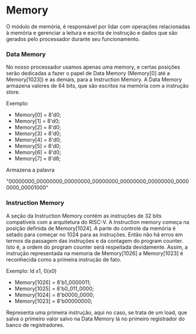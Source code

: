 # Memory
O módulo de memória, é responsável por lidar com operações relacionadas à memória e gerenciar a leitura e escrita de instrução e dados que são gerados pelo processador durante seu funcionamento.

### Data Memory
No nosso processador usamos apenas uma memory, e certas posições serão dedicadas a fazer o papel de Data Memory (Memory[0] até a Memory[1023]) e as demais, para a Instruction Memory. A Data Memory armazena valores de 64 bits, que são escritos na memória com a instrução store.

Exemplo: 
- Memory[0] = 8'd0; 
- Memory[1] = 8'd0; 
- Memory[2] = 8'd0; 
- Memory[3] = 8'd0; 
- Memory[4] = 8'd0; 
- Memory[5] = 8'd0; 
- Memory[6] = 8'd0; 
- Memory[7] = 8'd8;

Armazena a palavra

"00000000_00000000_00000000_00000000_00000000_00000000_00000000_00001000"

### Instruction Memory
A seção da Instruction Memory contém as instruções de 32 bits compatíveis com a arquitetura do RISC-V. A Instruction memory começa na posição definida de Memory[1024]. A parte do controle da memória é setado para começar no 1024 para as instruções. Então não há erros em termos da passagem das instruções e da contagem do program counter. Isto é, a ordem do program counter será respeitada devidamente. Assim, a instrução representada na memoria de Memory[1026] a Memory[1023] é reconhecida como a primeira instrução de fato.

Exemplo: ld x1, 0(x0) 
- Memory[1026] = 8'b1_0000011; 
- Memory[1025] = 8'b0_011_0000; 
- Memory[1024] = 8'b0000_0000; 
- Memory[1023] = 8'b00000000;

Representa uma primeira instrução, aqui no caso, se trata de um load, que salva o primeiro valor salvo na Data Memory lá no primeiro registrador do banco de registradores.